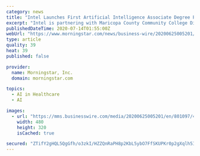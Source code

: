 ```yaml
---
category: news
title: "Intel Launches First Artificial Intelligence Associate Degree Program"
excerpt: "Intel is partnering with Maricopa County Community College District to launch the first Intel-designed artificial intelligence associate degree program in the U.S. The program’s first phase will be piloted online at Estrella Mountain Community College and Chandler Gilbert Community College in fall 2020."
publishedDateTime: 2020-07-14T01:55:00Z
webUrl: "https://www.morningstar.com/news/business-wire/20200625005201/intel-launches-first-artificial-intelligence-associate-degree-program"
type: article
quality: 39
heat: 39
published: false

provider:
  name: Morningstar, Inc.
  domain: morningstar.com

topics:
  - AI in Healthcare
  - AI

images:
  - url: "https://mms.businesswire.com/media/20200625005201/en/801097/4/MCC-students-1.jpg"
    width: 480
    height: 320
    isCached: true

secured: "ZTifY2gHQL5QgGfh/o3zkI/HZZQnRaPH8p2KbL5ybO7FfSKUPKr0p2gXqlh5IeHFKQOyG7G1Kh/OQILRlow9Q4jWXLMgjrUDXvAnaE2rvxVGEPhGt01gqoK7lOQPNkcBR+VS2kwaA40+SqAipKjyeCs0+sy+noNzXYViI6oIlf1bfvR20OfqRgwh4WhdW0m0vXvMSmoZPMUbWqAAFx3wcmHbrLux3ZYbBd59P+Eayf/equw399Bg2gDved1lPnHwSTc1Eb8/CFjqKRV4oB4BRSdabAclXMOqBbey38n7YlM0PgMdldbEHE0ESiE0j1Inp7eZIB8CFQYixeo8KD478w==;FcLK1ExEBPAT1M4+qWygqw=="
---
```


